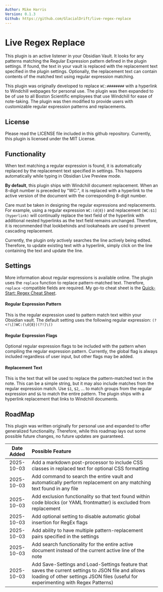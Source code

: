 ```yaml
---
Author: Mike Harris
Version: 0.1.3
Github: https://github.com/GlacialDrift/live-regex-replace
---
```


# Live Regex Replace

This plugin is an active listener in your Obsidian Vault. It looks for any patterns matching the Regular Expression pattern defined in the plugin settings. If found, the text in your vault is replaced with the replacement text specified in the plugin settings. Optionally, the replacement text can contain contents of the matched text using regular expression matching.

This plugin was originally developed to replace `WC:########` with a hyperlink to Windchill webpages for personal use. The plugin was then expanded to be of use to all Boston Scientific employees that use Windchill for ease of note-taking. The plugin was then modified to provide users with customizable regular expression patterns and replacements. 

## License

Please read the LICENSE file included in this github repository. Currently, this plugin is licensed under the MIT License.

## Functionality

When text matching a regular expression is found, it is automatically replaced by the replacement text specified in settings. This happens automatically while typing in Obsidian Live Preview mode.

**By default**, this plugin ships with Windchill document replacement. When an 8-digit number is preceded by "WC:", it is replaced with a hyperlink to the active version of the document with the corresponding 8-digit number.

Care must be taken in designing the regular expressions and replacements. For example, using a regular expression `WC:(d{8})` and replacement `[WC:$1](hyperlink)` will continually replace the text field of the hyperlink with additional nested hyperlinks as the text field remains unchanged. Therefore, it is recommended that lookbehinds and lookaheads are used to prevent cascading replacement.

Currently, the plugin only actively searches the line actively being edited. Therefore, to update existing text with a hyperlink, simply click on the line containing the text and update the line. 

## Settings

More information about regular expressions is available online. The plugin uses the `replace` function to replace pattern-matched text. Therefore, `replace` -compatible fields are required. My go-to cheat sheet is the [Quick-Start: Regex Cheat Sheet](https://www.rexegg.com/regex-quickstart.php).

#### Regular Expression Pattern

This is the regular expression used to pattern match text within your Obsidian vault. The default setting uses the following regular expression:
	`(?<!\[)WC:(\d{8})(?!]\()`

#### Regular Expression Flags

Optional regular expression flags to be included with the pattern when compiling the regular expression pattern. Currently, the global flag is always included regardless of user input, but other flags may be added.

#### Replacement Text

This is the text that will be used to replace the pattern-matched text in the note. This can be a simple string, but it may also include matches from the regular expression match. Use `$1`, `$2`, ... to match groups from the regular expression and `$&` to match the entire pattern. The plugin ships with a hyperlink replacement that links to Windchill documents.

## RoadMap

This plugin was written originally for personal use and expanded to offer generalized functionality. Therefore, while this roadmap lays out some possible future changes, no future updates are guaranteed.

| Date Added  | Possible Feature                                                                                                                                                                        |
|:-----------:|:----------------------------------------------------------------------------------------------------------------------------------------------------------------------------------------|
| 2025-10-03  | Add a markdown post-processor to include CSS classes in replaced text for optional CSS formatting                                                                                       |
| 2025-10-03  | Add command to search the entire vault and automatically perform replacement on any matching text found in any file                                                                     |
| 2025-10-03  | Add exclusion functionality so that text found within code blocks (or YAML frontmatter) is excluded from replacement                                                                    |
| 2025-10-03  | Add optional setting to disable automatic global insertion for RegEx flags                                                                                                              |
| 2025-10-03  | Add ability to have multiple pattern-replacement pairs specified in the settings                                                                                                        |
| 2025-10-03  | Add search functionality for the entire active document instead of the current active line of the note                                                                                  |
| 2025-10-03  | Add Save-Settings and Load-Settings feature that saves the current settings to JSON file and allows loading of other settings JSON files (useful for experimenting with Regex Patterns) |

